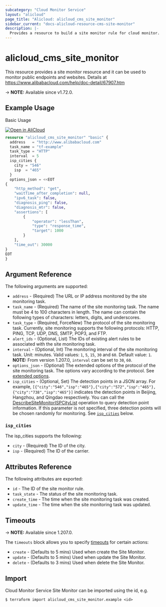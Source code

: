 ```yaml
---
subcategory: "Cloud Monitor Service"
layout: "alicloud"
page_title: "Alicloud: alicloud_cms_site_monitor"
sidebar_current: "docs-alicloud-resource-cms-site-monitor"
description: |-
  Provides a resource to build a site monitor rule for cloud monitor.
---
```


# alicloud_cms_site_monitor

This resource provides a site monitor resource and it can be used to monitor public endpoints and websites.
Details at https://www.alibabacloud.com/help/doc-detail/67907.htm

-> **NOTE:** Available since v1.72.0.

## Example Usage

Basic Usage

<div style="display: block;margin-bottom: 40px;"><div class="oics-button" style="float: right;position: absolute;margin-bottom: 10px;">
  <a href="https://api.aliyun.com/terraform?resource=alicloud_cms_site_monitor&exampleId=bf350aa4-e5a5-2b81-3d7a-b32d7aad969600731d9d&activeTab=example&spm=docs.r.cms_site_monitor.0.bf350aa4e5&intl_lang=EN_US" target="_blank">
    <img alt="Open in AliCloud" src="https://img.alicdn.com/imgextra/i1/O1CN01hjjqXv1uYUlY56FyX_!!6000000006049-55-tps-254-36.svg" style="max-height: 44px; max-width: 100%;">
  </a>
</div></div>

```terraform
resource "alicloud_cms_site_monitor" "basic" {
  address   = "http://www.alibabacloud.com"
  task_name = "tf-example"
  task_type = "HTTP"
  interval  = 5
  isp_cities {
    city = "546"
    isp  = "465"
  }
  options_json = <<EOT
{
    "http_method": "get",
    "waitTime_after_completion": null,
    "ipv6_task": false,
    "diagnosis_ping": false,
    "diagnosis_mtr": false,
    "assertions": [
        {
            "operator": "lessThan",
            "type": "response_time",
            "target": 1000
        }
    ],
    "time_out": 30000
}
EOT
}
```

## Argument Reference

The following arguments are supported:

* `address` - (Required) The URL or IP address monitored by the site monitoring task.
* `task_name` - (Required) The name of the site monitoring task. The name must be 4 to 100 characters in length. The name can contain the following types of characters: letters, digits, and underscores.
* `task_type` - (Required, ForceNew) The protocol of the site monitoring task. Currently, site monitoring supports the following protocols: HTTP, PING, TCP, UDP, DNS, SMTP, POP3, and FTP.
* `alert_ids` - (Optional, List) The IDs of existing alert rules to be associated with the site monitoring task.
* `interval` - (Optional, Int) The monitoring interval of the site monitoring task. Unit: minutes. Valid values: `1`, `5`, `15`, `30` and `60`. Default value: `1`. **NOTE:** From version 1.207.0, `interval` can be set to `30`, `60`.
* `options_json` - (Optional) The extended options of the protocol of the site monitoring task. The options vary according to the protocol. See [extended options](https://www.alibabacloud.com/help/en/cms/developer-reference/api-cms-2019-01-01-createsitemonitor#api-detail-35).
* `isp_cities` - (Optional, Set) The detection points in a JSON array. For example, `[{"city":"546","isp":"465"},{"city":"572","isp":"465"},{"city":"738","isp":"465"}]` indicates the detection points in Beijing, Hangzhou, and Qingdao respectively. You can call the [DescribeSiteMonitorISPCityList](https://www.alibabacloud.com/help/en/doc-detail/115045.htm) operation to query detection point information. If this parameter is not specified, three detection points will be chosen randomly for monitoring. See [`isp_cities`](#isp_cities) below.

### `isp_cities`

The isp_cities supports the following:

* `city` - (Required) The ID of the city.
* `isp` - (Required) The ID of the carrier.

## Attributes Reference

The following attributes are exported:

* `id` - The ID of the site monitor rule.
* `task_state` - The status of the site monitoring task.
* `create_time` - The time when the site monitoring task was created.
* `update_time` - The time when the site monitoring task was updated.

## Timeouts

-> **NOTE:** Available since 1.207.0.

The `timeouts` block allows you to specify [timeouts](https://www.terraform.io/docs/configuration-0-11/resources.html#timeouts) for certain actions:

* `create` - (Defaults to 5 mins) Used when create the Site Monitor.
* `update` - (Defaults to 5 mins) Used when update the Site Monitor.
* `delete` - (Defaults to 3 mins) Used when delete the Site Monitor.

## Import

Cloud Monitor Service Site Monitor can be imported using the id, e.g.

```shell
$ terraform import alicloud_cms_site_monitor.example <id>
```
